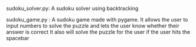 sudoku_solver.py: A sudoku solver using backtracking



sudoku_game.py : A sudoku game made with pygame. It allows the user to input numbers to solve the puzzle and lets the user know whether their answer is correct
                  It also will solve the puzzle for the user if the user hits the spacebar
